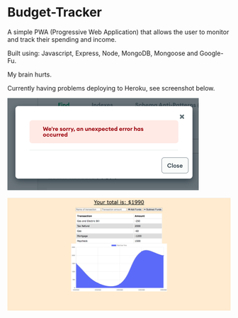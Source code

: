 # Budget-Tracker

A simple PWA (Progressive Web Application) that allows the user to monitor and track their spending and income. 

Built using: Javascript, Express, Node, MongoDB, Mongoose and Google-Fu.

My brain hurts. 

Currently having problems deploying to Heroku, see screenshot below.

![screenshot](/public/images/Screen%20Shot%202022-04-20%20at%203.50.00%20PM.png)

![screenshot](/public/images/Budget-Screenshot.png)
